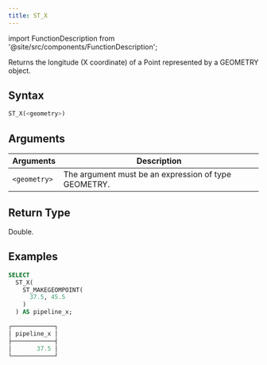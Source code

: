 ```yaml
---
title: ST_X
---
```

import FunctionDescription from '@site/src/components/FunctionDescription';

<FunctionDescription description="Introduced or updated: v1.2.458"/>

Returns the longitude (X coordinate) of a Point represented by a GEOMETRY object.

## Syntax

```sql
ST_X(<geometry>)
```

## Arguments

| Arguments    | Description                                          |
|--------------|------------------------------------------------------|
| `<geometry>` | The argument must be an expression of type GEOMETRY. |

## Return Type

Double.

## Examples

```sql
SELECT
  ST_X(
    ST_MAKEGEOMPOINT(
      37.5, 45.5
    )
  ) AS pipeline_x;

┌────────────┐
│ pipeline_x │
├────────────┤
│       37.5 │
└────────────┘
```
